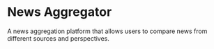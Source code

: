 # News Aggregator

A news aggregation platform that allows users to compare news from different sources and perspectives.


